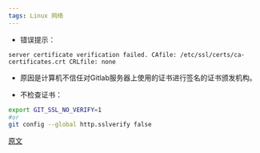 ```yaml
---
tags: Linux 网络
---
```


* 错误提示：
```
server certificate verification failed. CAfile: /etc/ssl/certs/ca-certificates.crt CRLfile: none
```

* 原因是计算机不信任对Gitlab服务器上使用的证书进行签名的证书颁发机构。

* 不检查证书：
```bash
export GIT_SSL_NO_VERIFY=1
#or
git config --global http.sslverify false
```

[原文](https://www.codenong.com/21181231/)